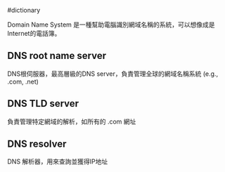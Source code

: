 #dictionary 

Domain Name System 是一種幫助電腦識別網域名稱的系統，可以想像成是Internet的電話簿。

## DNS root name server
DNS根伺服器，最高層級的DNS server，負責管理全球的網域名稱系統 (e.g., .com, .net)

## DNS TLD server
負責管理特定網域的解析，如所有的 .com 網址

## DNS resolver
DNS 解析器，用來查詢並獲得IP地址
